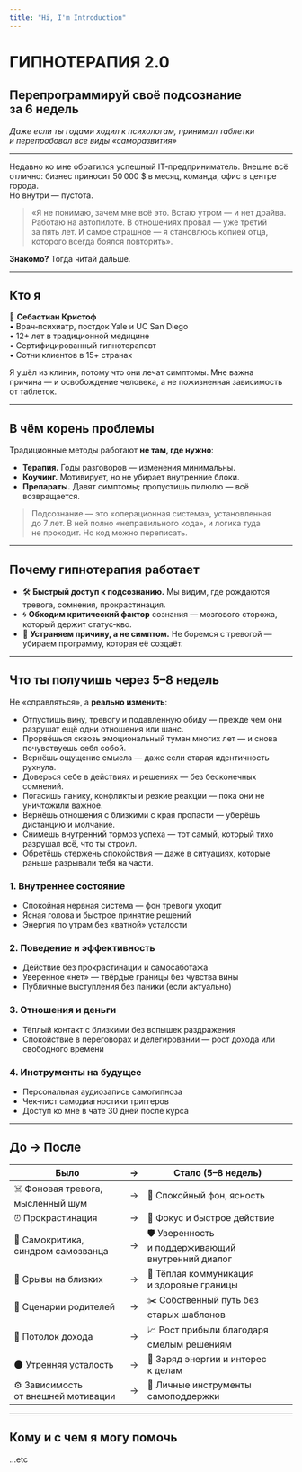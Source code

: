 ```yaml
---
title: "Hi, I'm Introduction"
---
```


# ГИПНОТЕРАПИЯ 2.0
## Перепрограммируй своё подсознание за 6 недель

*Даже если ты годами ходил к психологам, принимал таблетки и перепробовал все виды «саморазвития»*

---

Недавно ко мне обратился успешный IT‑предприниматель. Внешне всё отлично: бизнес приносит 50 000 $ в месяц, команда, офис в центре города.  
Но внутри — пустота.

> «Я не понимаю, зачем мне всё это. Встаю утром — и нет драйва. Работаю на автопилоте. В отношениях провал — уже третий за пять лет. И самое страшное — я становлюсь копией отца, которого всегда боялся повторить».

**Знакомо?** Тогда читай дальше.

---

## Кто я

👋 **Себастиан Кристоф**  
• Врач‑психиатр, постдок Yale и UC San Diego  
• 12+ лет в традиционной медицине  
• Сертифицированный гипнотерапевт  
• Сотни клиентов в 15+ странах  

Я ушёл из клиник, потому что они лечат симптомы. Мне важна причина — и освобождение человека, а не пожизненная зависимость от таблеток.

---

## В чём корень проблемы

Традиционные методы работают **не там, где нужно**:

* **Терапия.** Годы разговоров — изменения минимальны.
* **Коучинг.** Мотивирует, но не убирает внутренние блоки.
* **Препараты.** Давят симптомы; пропустишь пилюлю — всё возвращается.

> Подсознание — это «операционная система», установленная до 7 лет. В ней полно «неправильного кода», и логика туда не проходит. Но код можно переписать.

---

## Почему гипнотерапия работает

* 🛠 **Быстрый доступ к подсознанию.** Мы видим, где рождаются тревога, сомнения, прокрастинация.
* 🌀 **Обходим критический фактор** сознания — мозгового сторожа, который держит статус‑кво.
* 🧭 **Устраняем причину, а не симптом.** Не боремся с тревогой — убираем программу, которая её создаёт.

---

## Что ты получишь через 5–8 недель

Не «справляться», а **реально изменить**:

- Отпустишь вину, тревогу и подавленную обиду — прежде чем они разрушат ещё одни отношения или шанс.
- Прорвёшься сквозь эмоциональный туман многих лет — и снова почувствуешь себя собой.
- Вернёшь ощущение смысла — даже если старая идентичность рухнула.
- Доверься себе в действиях и решениях — без бесконечных сомнений.
- Погасишь панику, конфликты и резкие реакции — пока они не уничтожили важное.
- Вернёшь отношения с близкими с края пропасти — уберёшь дистанцию и молчание.
- Снимешь внутренний тормоз успеха — тот самый, который тихо разрушал всё, что ты строил.
- Обретёшь стержень спокойствия — даже в ситуациях, которые раньше разрывали тебя на части.

### 1. Внутреннее состояние
* Спокойная нервная система — фон тревоги уходит
* Ясная голова и быстрое принятие решений
* Энергия по утрам без «ватной» усталости

### 2. Поведение и эффективность
* Действие без прокрастинации и самосаботажа
* Уверенное «нет» — твёрдые границы без чувства вины
* Публичные выступления без паники (если актуально)

### 3. Отношения и деньги
* Тёплый контакт с близкими без вспышек раздражения
* Спокойствие в переговорах и делегировании — рост дохода или свободного времени

### 4. Инструменты на будущее
* Персональная аудиозапись самогипноза
* Чек‑лист самодиагностики триггеров
* Доступ ко мне в чате 30 дней после курса

---

## До → После

| Было | → | Стало (5–8 недель) |
|------|---|--------------------|
| ☠️ Фоновая тревога, мысленный шум | → | 🧘 Спокойный фон, ясность |
| ⏰ Прокрастинация | → | 🚀 Фокус и быстрое действие |
| 💭 Самокритика, синдром самозванца | → | 🛡 Уверенность и поддерживающий внутренний диалог |
| 😤 Срывы на близких | → | 🤝 Тёплая коммуникация и здоровые границы |
| 🔄 Сценарии родителей | → | ✂️ Собственный путь без старых шаблонов |
| 💸 Потолок дохода | → | 📈 Рост прибыли благодаря смелым решениям |
| 🌑 Утренняя усталость | → | 🌅 Заряд энергии и интерес к делам |
| ⚙️ Зависимость от внешней мотивации | → | 🔑 Личные инструменты самоподдержки |

---

## Кому и с чем я могу помочь
...etc
